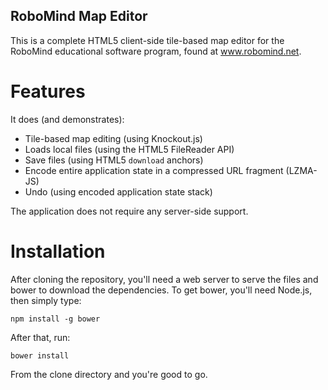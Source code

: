 RoboMind Map Editor
-------------------

This is a complete HTML5 client-side tile-based map editor for the RoboMind
educational software program, found at www.robomind.net.

Features
========

It does (and demonstrates):

- Tile-based map editing (using Knockout.js)
- Loads local files (using the HTML5 FileReader API)
- Save files (using HTML5 `download` anchors)
- Encode entire application state in a compressed URL fragment (LZMA-JS)
- Undo (using encoded application state stack)

The application does not require any server-side support.

Installation
============

After cloning the repository, you'll need a web server to serve the files and
bower to download the dependencies. To get bower, you'll need Node.js, then
simply type:

    npm install -g bower

After that, run:

    bower install

From the clone directory and you're good to go.
